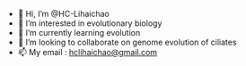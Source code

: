 - 👋 Hi, I’m @HC-Lihaichao
- 👀 I’m interested in evolutionary biology
- 🌱 I’m currently learning evolution
- 💞️ I’m looking to collaborate on genome evolution of ciliates
- 📫 My email : hclihaichao@gmail.com

<!---
HC-Lihaichao/HC-Lihaichao is a ✨ special ✨ repository because its `README.md` (this file) appears on your GitHub profile.
You can click the Preview link to take a look at your changes.
--->
